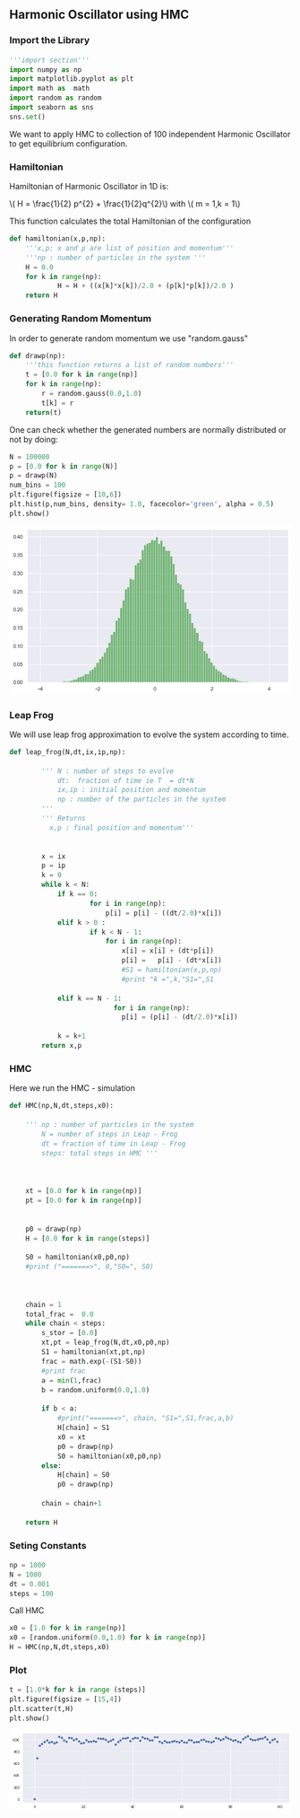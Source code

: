 ## Harmonic Oscillator using HMC

### Import the Library


```python
'''import section'''
import numpy as np
import matplotlib.pyplot as plt
import math as  math
import random as random
import seaborn as sns
sns.set()
```

We want to apply HMC to collection of 100 independent Harmonic Oscillator to get equilibrium configuration.

### Hamiltonian

Hamiltonian of Harmonic Oscillator in 1D is:

\\( H = \frac{1}{2} p^{2} + \frac{1}{2}q^{2}\\)  with \\( m = 1,k = 1\\)

This function calculates the  total Hamiltonian of the configuration



```python
def hamiltonian(x,p,np):
    '''x,p: x and p are list of position and momentum'''
    '''np : number of particles in the system '''
    H = 0.0
    for k in range(np):
            H = H + ((x[k]*x[k])/2.0 + (p[k]*p[k])/2.0 )
    return H      
```

### Generating Random Momentum

In order to generate random momentum we use "random.gauss"


```python
def drawp(np):
    '''this function returns a list of random numbers'''
    t = [0.0 for k in range(np)]
    for k in range(np):
        r = random.gauss(0.0,1.0)
        t[k] = r
    return(t)       
```

One can check whether the generated numbers are normally distributed or not by doing:


```python
N = 100000 
p = [0.0 for k in range(N)]
p = drawp(N)
num_bins = 100
plt.figure(figsize = [10,6])
plt.hist(p,num_bins, density= 1.0, facecolor='green', alpha = 0.5)
plt.show()
```


![png](output_12_0.png)


### Leap Frog 

We will use leap frog approximation to evolve the system according to time.


```python
def leap_frog(N,dt,ix,ip,np):
    
        ''' N : number of steps to evolve
            dt:  fraction of time ie T  = dt*N
            ix,ip : initial position and momentum
            np : number of the particles in the system
        '''
        ''' Returns
          x,p : final position and momentum'''   
    
    
        x = ix
        p = ip
        k = 0
        while k < N:
            if k == 0:
                    for i in range(np):
                        p[i] = p[i] - ((dt/2.0)*x[i])
            elif k > 0 :
                    if k < N - 1:
                        for i in range(np):   
                            x[i] = x[i] + (dt*p[i])
                            p[i] =   p[i] - (dt*x[i])
                            #S1 = hamiltonian(x,p,np)
                            #print "k =",k,"S1=",S1
                            
            elif k == N - 1:
                          for i in range(np): 
                            p[i] = (p[i] - (dt/2.0)*x[i])
                       
            k = k+1
        return x,p
```

### HMC

Here we run the HMC - simulation


```python
def HMC(np,N,dt,steps,x0):
    
    ''' np : number of particles in the system
        N = number of steps in Leap - Frog
        dt = fraction of time in Leap - Frog
        steps: total steps in HMC '''
    
    
       
    xt = [0.0 for k in range(np)]
    pt = [0.0 for k in range(np)]

    
    p0 = drawp(np)
    H = [0.0 for k in range(steps)]
       
    S0 = hamiltonian(x0,p0,np)
    #print ("=======>", 0,"S0=", S0)



    chain = 1
    total_frac =  0.0
    while chain < steps:
        s_stor = [0.0]
        xt,pt = leap_frog(N,dt,x0,p0,np)
        S1 = hamiltonian(xt,pt,np)
        frac = math.exp(-(S1-S0))
        #print frac
        a = min(1,frac)
        b = random.uniform(0.0,1.0)

        if b < a:
            #print("=======>", chain, "S1=",S1,frac,a,b)
            H[chain] = S1
            x0 = xt
            p0 = drawp(np)
            S0 = hamiltonian(x0,p0,np)
        else:
            H[chain] = S0
            p0 = drawp(np)
            
        chain = chain+1
            
    return H   
```

### Seting Constants


```python
np = 1000
N = 1000
dt = 0.001
steps = 100
```

Call HMC


```python
x0 = [1.0 for k in range(np)]
x0 = [random.uniform(0.0,1.0) for k in range(np)]
H = HMC(np,N,dt,steps,x0)  
```

### Plot


```python
t = [1.0*k for k in range (steps)] 
plt.figure(figsize = [15,4])
plt.scatter(t,H)
plt.show()
```


![png](output_24_0.png)



```python

```
